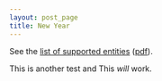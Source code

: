 ```yaml
---
layout: post_page
title: New Year
---
```


See the [list of supported entities][ent_html] ([pdf][ent_pdf]).

[ent_html]: http://maruku.rubyforge.org/entity_test.html
[ent_pdf]: http://maruku.rubyforge.org/entity_test.pdf


This is another test and This *will* work.


<script type="text/javascript" src="jquery-1.2.6.min.js">
</script>

<script type="text/javascript">
$(document).ready(function(){
$("#msgid").html("This is Hello World by JQuery");
});
</script>

